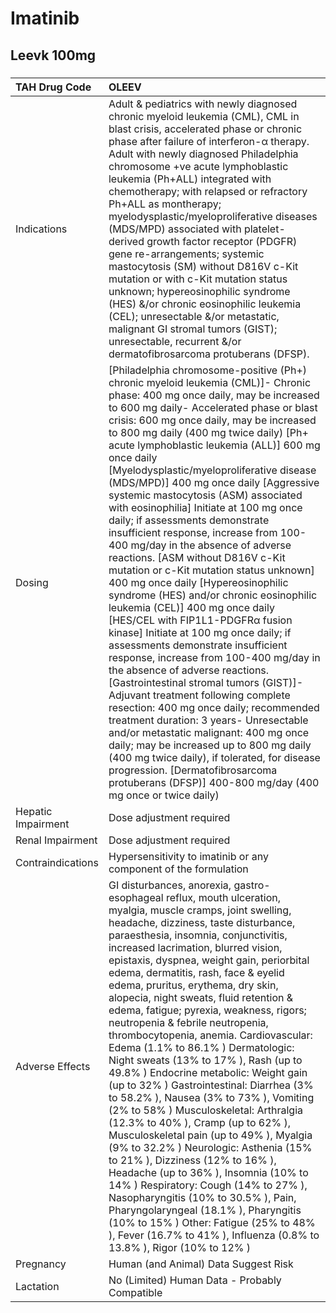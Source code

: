 # Imatinib

## Leevk 100mg

##### 

| TAH Drug Code      | OLEEV                                                                                                                                                                                                                                                                                                                                                                                                                                                                                                                                                                                                                                                                                                                                                                                                                                                                                                                                                                                                                                                                                                                                                                                                                                                                                                                                                                                                               |
|:-------------------|:--------------------------------------------------------------------------------------------------------------------------------------------------------------------------------------------------------------------------------------------------------------------------------------------------------------------------------------------------------------------------------------------------------------------------------------------------------------------------------------------------------------------------------------------------------------------------------------------------------------------------------------------------------------------------------------------------------------------------------------------------------------------------------------------------------------------------------------------------------------------------------------------------------------------------------------------------------------------------------------------------------------------------------------------------------------------------------------------------------------------------------------------------------------------------------------------------------------------------------------------------------------------------------------------------------------------------------------------------------------------------------------------------------------------|
| Indications        | Adult & pediatrics with newly diagnosed chronic myeloid leukemia (CML), CML in blast crisis, accelerated phase or chronic phase after failure of interferon-α therapy. Adult with newly diagnosed Philadelphia chromosome +ve acute lymphoblastic leukemia (Ph+ALL) integrated with chemotherapy; with relapsed or refractory Ph+ALL as montherapy; myelodysplastic/myeloproliferative diseases (MDS/MPD) associated with platelet-derived growth factor receptor (PDGFR) gene re-arrangements; systemic mastocytosis (SM) without D816V c-Kit mutation or with c-Kit mutation status unknown; hypereosinophilic syndrome (HES) &/or chronic eosinophilic leukemia (CEL); unresectable &/or metastatic, malignant GI stromal tumors (GIST); unresectable, recurrent &/or dermatofibrosarcoma protuberans (DFSP).                                                                                                                                                                                                                                                                                                                                                                                                                                                                                                                                                                                                    |
| Dosing             | [Philadelphia chromosome-positive (Ph+) chronic myeloid leukemia (CML)]- Chronic phase: 400 mg once daily, may be increased to 600 mg daily- Accelerated phase or blast crisis: 600 mg once daily, may be increased to 800 mg daily (400 mg twice daily) [Ph+ acute lymphoblastic leukemia (ALL)] 600 mg once daily [Myelodysplastic/myeloproliferative disease (MDS/MPD)] 400 mg once daily [Aggressive systemic mastocytosis (ASM) associated with eosinophilia] Initiate at 100 mg once daily; if assessments demonstrate insufficient response, increase from 100-400 mg/day in the absence of adverse reactions. [ASM without D816V c-Kit mutation or c-Kit mutation status unknown] 400 mg once daily [Hypereosinophilic syndrome (HES) and/or chronic eosinophilic leukemia (CEL)] 400 mg once daily [HES/CEL with FIP1L1-PDGFRα fusion kinase] Initiate at 100 mg once daily; if assessments demonstrate insufficient response, increase from 100-400 mg/day in the absence of adverse reactions. [Gastrointestinal stromal tumors (GIST)]- Adjuvant treatment following complete resection: 400 mg once daily; recommended treatment duration: 3 years- Unresectable and/or metastatic malignant: 400 mg once daily; may be increased up to 800 mg daily (400 mg twice daily), if tolerated, for disease progression. [Dermatofibrosarcoma protuberans (DFSP)] 400-800 mg/day (400 mg once or twice daily) |
| Hepatic Impairment | Dose adjustment required                                                                                                                                                                                                                                                                                                                                                                                                                                                                                                                                                                                                                                                                                                                                                                                                                                                                                                                                                                                                                                                                                                                                                                                                                                                                                                                                                                                            |
| Renal Impairment   | Dose adjustment required                                                                                                                                                                                                                                                                                                                                                                                                                                                                                                                                                                                                                                                                                                                                                                                                                                                                                                                                                                                                                                                                                                                                                                                                                                                                                                                                                                                            |
| Contraindications  | Hypersensitivity to imatinib or any component of the formulation                                                                                                                                                                                                                                                                                                                                                                                                                                                                                                                                                                                                                                                                                                                                                                                                                                                                                                                                                                                                                                                                                                                                                                                                                                                                                                                                                    |
| Adverse Effects    | GI disturbances, anorexia, gastro-esophageal reflux, mouth ulceration, myalgia, muscle cramps, joint swelling, headache, dizziness, taste disturbance, paraesthesia, insomnia, conjunctivitis, increased lacrimation, blurred vision, epistaxis, dyspnea, weight gain, periorbital edema, dermatitis, rash, face & eyelid edema, pruritus, erythema, dry skin, alopecia, night sweats, fluid retention & edema, fatigue; pyrexia, weakness, rigors; neutropenia & febrile neutropenia, thrombocytopenia, anemia. Cardiovascular: Edema (1.1% to 86.1% ) Dermatologic: Night sweats (13% to 17% ), Rash (up to 49.8% ) Endocrine metabolic: Weight gain (up to 32% ) Gastrointestinal: Diarrhea (3% to 58.2% ), Nausea (3% to 73% ), Vomiting (2% to 58% ) Musculoskeletal: Arthralgia (12.3% to 40% ), Cramp (up to 62% ), Musculoskeletal pain (up to 49% ), Myalgia (9% to 32.2% ) Neurologic: Asthenia (15% to 21% ), Dizziness (12% to 16% ), Headache (up to 36% ), Insomnia (10% to 14% ) Respiratory: Cough (14% to 27% ), Nasopharyngitis (10% to 30.5% ), Pain, Pharyngolaryngeal (18.1% ), Pharyngitis (10% to 15% ) Other: Fatigue (25% to 48% ), Fever (16.7% to 41% ), Influenza (0.8% to 13.8% ), Rigor (10% to 12% )                                                                                                                                                                                 |
| Pregnancy          | Human (and Animal) Data Suggest Risk                                                                                                                                                                                                                                                                                                                                                                                                                                                                                                                                                                                                                                                                                                                                                                                                                                                                                                                                                                                                                                                                                                                                                                                                                                                                                                                                                                                |
| Lactation          | No (Limited) Human Data - Probably Compatible                                                                                                                                                                                                                                                                                                                                                                                                                                                                                                                                                                                                                                                                                                                                                                                                                                                                                                                                                                                                                                                                                                                                                                                                                                                                                                                                                                       |

